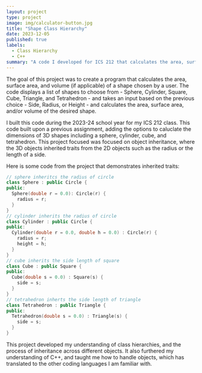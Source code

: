 ```yaml
---
layout: project
type: project
image: img/calculator-button.jpg
title: "Shape Class Hierarchy"
date: 2023-12-05
published: true
labels:
  - Class Hierarchy
  - C++
summary: "A code I developed for ICS 212 that calculates the area, surface area, and/or volume of a shape using a class hierarchy."
---
```


The goal of this project was to create a program that calculates the area, surface area, and volume (if applicable) of a shape chosen by a user. The code displays a list of shapes to choose from - Sphere, Cylinder, Square, Cube, Triangle, and Tetrahedron - and takes an input based on the previous choice - Side, Radius, or Height - and calculates the area, surface area, and/or volume of the desired shape.

I built this code during the 2023-24 school year for my ICS 212 class. This code built upon a previous assignment, adding the options to caluclate the dimensions of 3D shapes including a sphere, cylinder, cube, and tetrahedron. This project focused was focused on object inheritance, where the 3D objects inherited traits from the 2D objects such as the radius or the length of a side.

Here is some code from the project that demonstrates inherited traits:

```cpp
// sphere inheritcs the radius of circle
class Sphere : public Circle {
public:
  Sphere(double r = 0.0): Circle(r) {
    radius = r;
  }
}
// cylinder inherits the radius of circle
class Cylinder : public Circle {
public:
  Cylinder(double r = 0.0, double h = 0.0) : Circle(r) {
    radius = r;
    height = h;
  }
}
// cube inherits the side length of square
class Cube : public Square {
public:
  Cube(double s = 0.0) : Square(s) {
    side = s;
  }
}
// tetrahedron inherts the side length of triangle
class Tetrahedron : public Triangle {
public:
  Tetrahedron(double s = 0.0) : Triangle(s) {
    side = s;
  }
}

```

This project developed my understanding of class hierarchies, and the process of inheritance across different objects. It also furthered my understanding of C++, and taught me how to handle objects, which has translated to the other coding languages I am familiar with.
